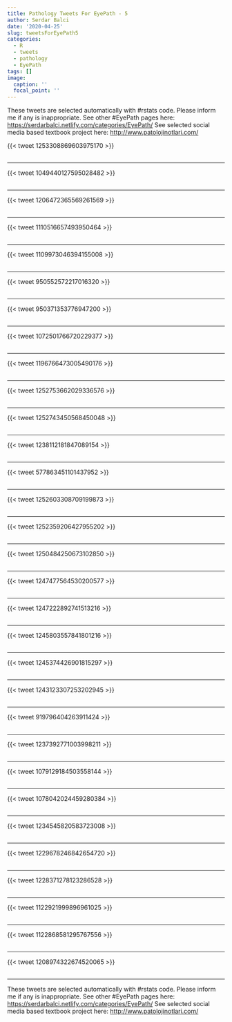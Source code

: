 ```yaml
---
title: Pathology Tweets For EyePath - 5
author: Serdar Balci
date: '2020-04-25'
slug: tweetsForEyePath5
categories:
  - R
  - tweets
  - pathology
  - EyePath
tags: []
image:
  caption: ''
  focal_point: ''
---
```



These tweets are selected automatically with #rstats code. Please inform me if any is inappropriate.
See other #EyePath pages here: https://serdarbalci.netlify.com/categories/EyePath/ 
See selected social media based textbook project here: http://www.patolojinotlari.com/

{{< tweet 1253308869603975170 >}}
<br>
<br>
<hr>
{{< tweet 1049440127595028482 >}}
<br>
<br>
<hr>
{{< tweet 1206472365569261569 >}}
<br>
<br>
<hr>
{{< tweet 1110516657493950464 >}}
<br>
<br>
<hr>
{{< tweet 1109973046394155008 >}}
<br>
<br>
<hr>
{{< tweet 950552572217016320 >}}
<br>
<br>
<hr>
{{< tweet 950371353776947200 >}}
<br>
<br>
<hr>
{{< tweet 1072501766720229377 >}}
<br>
<br>
<hr>
{{< tweet 1196766473005490176 >}}
<br>
<br>
<hr>
{{< tweet 1252753662029336576 >}}
<br>
<br>
<hr>
{{< tweet 1252743450568450048 >}}
<br>
<br>
<hr>
{{< tweet 1238112181847089154 >}}
<br>
<br>
<hr>
{{< tweet 577863451101437952 >}}
<br>
<br>
<hr>
{{< tweet 1252603308709199873 >}}
<br>
<br>
<hr>
{{< tweet 1252359206427955202 >}}
<br>
<br>
<hr>
{{< tweet 1250484250673102850 >}}
<br>
<br>
<hr>
{{< tweet 1247477564530200577 >}}
<br>
<br>
<hr>
{{< tweet 1247222892741513216 >}}
<br>
<br>
<hr>
{{< tweet 1245803557841801216 >}}
<br>
<br>
<hr>
{{< tweet 1245374426901815297 >}}
<br>
<br>
<hr>
{{< tweet 1243123307253202945 >}}
<br>
<br>
<hr>
{{< tweet 919796404263911424 >}}
<br>
<br>
<hr>
{{< tweet 1237392771003998211 >}}
<br>
<br>
<hr>
{{< tweet 1079129184503558144 >}}
<br>
<br>
<hr>
{{< tweet 1078042024459280384 >}}
<br>
<br>
<hr>
{{< tweet 1234545820583723008 >}}
<br>
<br>
<hr>
{{< tweet 1229678246842654720 >}}
<br>
<br>
<hr>
{{< tweet 1228371278123286528 >}}
<br>
<br>
<hr>
{{< tweet 1122921999896961025 >}}
<br>
<br>
<hr>
{{< tweet 1122868581295767556 >}}
<br>
<br>
<hr>
{{< tweet 1208974322674520065 >}}
<br>
<br>
<hr>


These tweets are selected automatically with #rstats code. Please inform me if any is inappropriate.
See other #EyePath pages here: https://serdarbalci.netlify.com/categories/EyePath/ 
See selected social media based textbook project here: http://www.patolojinotlari.com/
